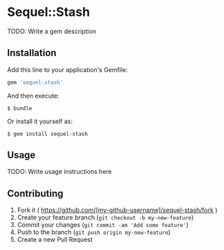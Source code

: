 # Sequel::Stash

TODO: Write a gem description

## Installation

Add this line to your application's Gemfile:

```ruby
gem 'sequel-stash'
```

And then execute:

    $ bundle

Or install it yourself as:

    $ gem install sequel-stash

## Usage

TODO: Write usage instructions here

## Contributing

1. Fork it ( https://github.com/[my-github-username]/sequel-stash/fork )
2. Create your feature branch (`git checkout -b my-new-feature`)
3. Commit your changes (`git commit -am 'Add some feature'`)
4. Push to the branch (`git push origin my-new-feature`)
5. Create a new Pull Request

